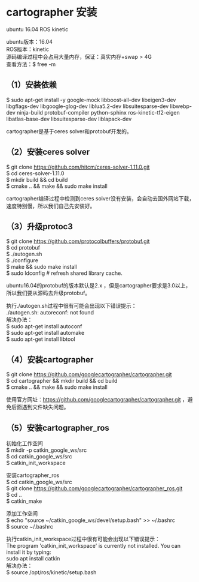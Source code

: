 # cartographer 安装

ubuntu 16.04 ROS kinetic  

ubuntu版本：16.04  
ROS版本：kinetic  
源码编译过程中会占用大量内存，保证：真实内存+swap > 4G  
查看方法：$ free -m  

## （1）安装依赖

$ sudo apt-get install -y google-mock libboost-all-dev libeigen3-dev libgflags-dev libgoogle-glog-dev liblua5.2-dev libsuitesparse-dev libwebp-dev ninja-build protobuf-compiler python-sphinx ros-kinetic-tf2-eigen libatlas-base-dev libsuitesparse-dev liblapack-dev

cartographer是基于ceres solver和protobuf开发的。

## （2）安装ceres solver

$ git clone https://github.com/hitcm/ceres-solver-1.11.0.git  
$ cd ceres-solver-1.11.0  
$ mkdir build && cd build  
$ cmake .. && make && sudo make install  

cartographer编译过程中检测到ceres solver没有安装，会自动去国外网站下载，速度特别慢，所以我们自己先安装好。

## （3）升级protoc3

$ git clone https://github.com/protocolbuffers/protobuf.git  
$ cd protobuf  
$ ./autogen.sh  
$ ./configure  
$ make  && sudo make install  
$ sudo ldconfig # refresh shared library cache.

ubuntu16.04的protobuf的版本默认是2.x ，但是cartographer要求是3.0以上，所以我们要从源码去升级protobuf。

执行./autogen.sh过程中很有可能会出现以下错误提示：  
./autogen.sh: autoreconf: not found  
解决办法：  
$ sudo apt-get install autoconf  
$ sudo apt-get install automake  
$ sudo apt-get install libtool  

## （4）安装cartographer

$ git clone https://github.com/googlecartographer/cartographer.git  
$ cd cartographer && mkdir build && cd build  
$ cmake .. && make && sudo make install  

使用官方网址：https://github.com/googlecartographer/cartographer.git ，避免后面遇到文件缺失问题。

## （5）安装cartographer_ros

初始化工作空间  
$ mkdir -p catkin_google_ws/src  
$ cd catkin_google_ws/src  
$ catkin_init_workspace  

安装cartographer_ros  
$ cd catkin_google_ws/src  
$ git clone https://github.com/googlecartographer/cartographer_ros.git  
$ cd ..  
$ catkin_make

添加工作空间  
$ echo "source ~/catkin_google_ws/devel/setup.bash" >> ~/.bashrc  
$ source ~/.bashrc  

执行catkin_init_workspace过程中很有可能会出现以下错误提示：  
The program 'catkin_init_workspace' is currently not installed. You can install it by typing:  
sudo apt install catkin  
解决办法：  
$ source /opt/ros/kinetic/setup.bash
